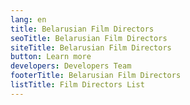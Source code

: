 ```yaml
---
lang: en
title: Belarusian Film Directors
seoTitle: Belarusian Film Directors
siteTitle: Belarusian Film Directors
button: Learn more
developers: Developers Team
footerTitle: Belarusian Film Directors
listTitle: Film Directors List
---
```

